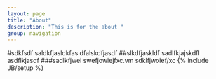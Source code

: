 ```yaml
---
layout: page
title: "About"
description: "This is for the about "
group: navigation
---
```


#sdkfsdf
saldkfjasldkfas
dfalskdfjasdf
##slkdfjaskldf
sadlfkjajskdfl
asdflkjasdf
###sadlkfjwei
swefjowiejfxc.vm
sdklfjwoief/xc
{% include JB/setup %}
